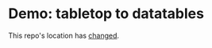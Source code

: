# Demo: tabletop to datatables

This repo's location has [changed](https://github.com/chrislkeller/projects.chrislkeller.com/tree/master/demos/tabletop_to_datatables).